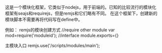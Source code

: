 这是一个模块化框架，它类似于nodejs，用于前端的。已知的比较流行的模块化框架有seajs和requirejs，但是remjs和它们略有不同。
在这个框架下，创建新的模块脚本不需要再将代码写在define中。

例如：
remjs的模块创建方式
//require other module
var mod=require('moduleid');
//interface
module.exports={}

主模块入口
remjs.use('/scripts/modules/main');
